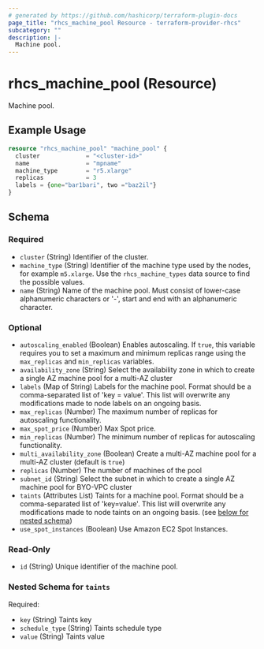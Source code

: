 ```yaml
---
# generated by https://github.com/hashicorp/terraform-plugin-docs
page_title: "rhcs_machine_pool Resource - terraform-provider-rhcs"
subcategory: ""
description: |-
  Machine pool.
---
```


# rhcs_machine_pool (Resource)

Machine pool.

## Example Usage

```terraform
resource "rhcs_machine_pool" "machine_pool" {
  cluster             = "<cluster-id>"
  name                = "mpname"
  machine_type        = "r5.xlarge"
  replicas            = 3
  labels = {one="bar1bari", two ="baz2il"}
}
```

<!-- schema generated by tfplugindocs -->
## Schema

### Required

- `cluster` (String) Identifier of the cluster.
- `machine_type` (String) Identifier of the machine type used by the nodes, for example `m5.xlarge`. Use the `rhcs_machine_types` data source to find the possible values.
- `name` (String) Name of the machine pool. Must consist of lower-case alphanumeric characters or '-', start and end with an alphanumeric character.

### Optional

- `autoscaling_enabled` (Boolean) Enables autoscaling. If `true`, this variable requires you to set a maximum and minimum replicas range using the `max_replicas` and `min_replicas` variables.
- `availability_zone` (String) Select the availability zone in which to create a single AZ machine pool for a multi-AZ cluster
- `labels` (Map of String) Labels for the machine pool. Format should be a comma-separated list of 'key = value'. This list will overwrite any modifications made to node labels on an ongoing basis.
- `max_replicas` (Number) The maximum number of replicas for autoscaling functionality.
- `max_spot_price` (Number) Max Spot price.
- `min_replicas` (Number) The minimum number of replicas for autoscaling functionality.
- `multi_availability_zone` (Boolean) Create a multi-AZ machine pool for a multi-AZ cluster (default is `true`)
- `replicas` (Number) The number of machines of the pool
- `subnet_id` (String) Select the subnet in which to create a single AZ machine pool for BYO-VPC cluster
- `taints` (Attributes List) Taints for a machine pool. Format should be a comma-separated list of 'key=value'. This list will overwrite any modifications made to node taints on an ongoing basis. (see [below for nested schema](#nestedatt--taints))
- `use_spot_instances` (Boolean) Use Amazon EC2 Spot Instances.

### Read-Only

- `id` (String) Unique identifier of the machine pool.

<a id="nestedatt--taints"></a>
### Nested Schema for `taints`

Required:

- `key` (String) Taints key
- `schedule_type` (String) Taints schedule type
- `value` (String) Taints value
